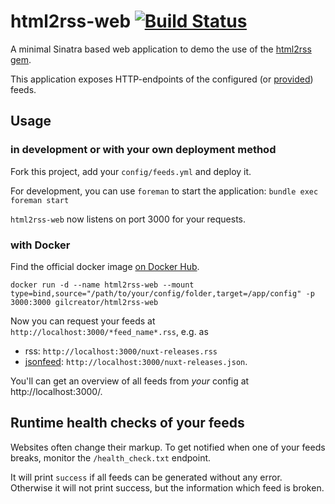 # html2rss-web [![Build Status](https://travis-ci.com/gildesmarais/html2rss-web.svg?branch=master)](https://travis-ci.com/gildesmarais/html2rss-web)

A minimal Sinatra based web application to demo the use of the
[html2rss  gem](https://github.com/gildesmarais/html2rss).

This application exposes HTTP-endpoints of the configured (or [provided](https://github.com/gildesmarais/html2rss-configs)) feeds.

## Usage

### in development or with your own deployment method

Fork this project, add your `config/feeds.yml` and deploy it.

For development, you can use `foreman` to start the application:
`bundle exec foreman start`

`html2rss-web` now listens on port 3000 for your requests.

### with Docker

Find the official docker image [on Docker Hub](https://hub.docker.com/r/gilcreator/html2rss-web/).

```
docker run -d --name html2rss-web --mount type=bind,source="/path/to/your/config/folder,target=/app/config" -p 3000:3000 gilcreator/html2rss-web
```

Now you can request your feeds at `http://localhost:3000/*feed_name*.rss`, e.g. as

- rss: `http://localhost:3000/nuxt-releases.rss`
- [jsonfeed](https://jsonfeed.org/): `http://localhost:3000/nuxt-releases.json`.

You'll can get an overview of all feeds from *your* config at http://localhost:3000/.

## Runtime health checks of your feeds

Websites often change their markup. To get notified when one of your feeds breaks,
monitor the `/health_check.txt` endpoint.

It will print `success` if all feeds can be generated without any error.
Otherwise it will not print success, but the information which feed is broken.

